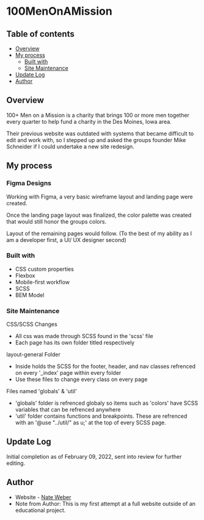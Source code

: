 # 100MenOnAMission

## Table of contents

- [Overview](#overview)
- [My process](#my-process)
  - [Built with](#built-with)
  - [Site Maintenance ](#site-maintenance)
- [Update Log](#update-log)
- [Author](#author)

## Overview

100+ Men on a Mission is a charity that brings 100 or more men together every quarter to help fund a charity in the Des Moines, Iowa area.

Their previous website was outdated with systems that became difficult to edit and work with, so I stepped up and asked the groups founder Mike Schneider if I could undertake a new site redesign.

## My process

### Figma Designs

Working with Figma, a very basic wireframe layout and landing page were created.

Once the landing page layout was finalized, the color palette was created that would still honor the groups colors.

Layout of the remaining pages would follow. (To the best of my ability as I am a developer first, a UI/ UX designer second)

### Built with

- CSS custom properties
- Flexbox
- Mobile-first workflow
- SCSS
- BEM Model

### Site Maintenance

CSS/SCSS Changes

- All css was made through SCSS found in the 'scss' file
- Each page has its own folder titled respectively

layout-general Folder

- Inside holds the SCSS for the footer, header, and nav classes refrenced on every '\_index' page within every folder
- Use these files to change every class on every page

Files named 'globals' & 'util'

- 'globals' folder is refrenced globaly so items such as 'colors' have SCSS variables that can be refrenced anywhere
- 'util' folder contains functions and breakpoints. These are refrenced with an '@use "../util/" as u;' at the top of every SCSS page.

## Update Log

Initial completion as of February 09, 2022, sent into review for further editing.

## Author

- Website - [Nate Weber](http://nateweber.name/)
- Note from Author: This is my first attempt at a full website outside of an educational project.
